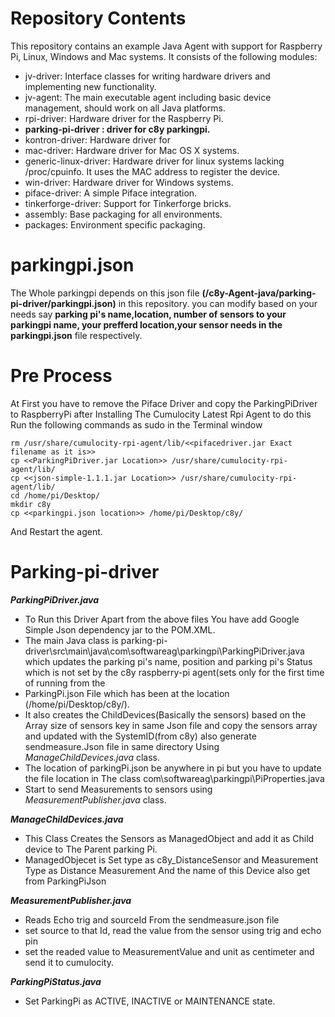 # Repository Contents
This repository contains an example Java Agent with support for Raspberry Pi, Linux, Windows and Mac systems. 
It consists of the following modules: 

 * jv-driver: Interface classes for writing hardware drivers and implementing new functionality.
 * jv-agent: The main executable agent including basic device management, should work on all Java platforms.
 * rpi-driver: Hardware driver for the Raspberry Pi.
 * **parking-pi-driver : driver for c8y parkingpi.**
 * kontron-driver: Hardware driver for 
 * mac-driver: Hardware driver for Mac OS X systems.
 * generic-linux-driver: Hardware driver for linux systems lacking /proc/cpuinfo. It uses the MAC address to register the device.
 * win-driver: Hardware driver for Windows systems.
 * piface-driver: A simple Piface integration.
 * tinkerforge-driver: Support for Tinkerforge bricks. 
 * assembly: Base packaging for all environments.
 * packages: Environment specific packaging.
 
 # parkingpi.json
   The Whole parkingpi depends on this json file **(/c8y-Agent-java/parking-pi-driver/parkingpi.json)** in this repository.
   you can modify based on your needs say **parking pi's name,location, number of sensors to your parkingpi name, your prefferd location,your sensor needs in the parkingpi.json** file respectively.
   
 
 # Pre Process
  At First you have to remove the Piface Driver and copy the ParkingPiDriver to RaspberryPi after Installing The Cumulocity Latest Rpi Agent to do this Run the following commands as sudo in the Terminal window 
  
  ```
  rm /usr/share/cumulocity-rpi-agent/lib/<<pifacedriver.jar Exact filename as it is>>
  cp <<ParkingPiDriver.jar Location>> /usr/share/cumulocity-rpi-agent/lib/
  cp <<json-simple-1.1.1.jar Location>> /usr/share/cumulocity-rpi-agent/lib/
  cd /home/pi/Desktop/
  mkdir c8y
  cp <<parkingpi.json location>> /home/pi/Desktop/c8y/
  ```
 And Restart the agent.
 
# Parking-pi-driver
  ***ParkingPiDriver.java***
  * To Run this Driver Apart from the above files You have add Google Simple Json dependency jar to the POM.XML.
  * The main Java class is parking-pi-driver\src\main\java\com\softwareag\parkingpi\ParkingPiDriver.java which updates the parking pi's name, position and parking pi's Status which is not set by the c8y raspberry-pi agent(sets only for the first time of running from the
  * ParkingPi.json File which has been at the location (/home/pi/Desktop/c8y/).
  * It also creates the ChildDevices(Basically the sensors) based on the Array size of sensors key in same Json file and copy the sensors array and updated with the SystemID(from c8y) also generate sendmeasure.Json file in same directory Using *ManageChildDevices.java* class.
  * The location of parkingPi.json be anywhere in pi but you have to update the file location in The class com\softwareag\parkingpi\PiProperties.java
  * Start to send Measurements to sensors using *MeasurementPublisher.java* class.
   
  ***ManageChildDevices.java***
  * This Class Creates the Sensors as ManagedObject and add it as Child device to The Parent parking Pi.
  * ManagedObjecet is Set type as c8y_DistanceSensor and Measurement Type as Distance Measurement And the name of this Device also get from ParkingPiJson
      
  ***MeasurementPublisher.java***
  * Reads Echo trig and sourceId From the sendmeasure.json file
  * set source to that Id, read the value from the sensor using trig and echo pin
  * set the readed value to MeasurementValue and unit as centimeter and send it to cumulocity.
   
  ***ParkingPiStatus.java***
  * Set ParkingPi as ACTIVE, INACTIVE or MAINTENANCE state.
